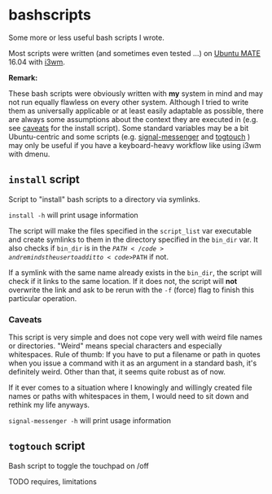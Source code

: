 # bashscripts
Some more or less useful bash scripts I wrote.

Most scripts were written (and sometimes even tested ...) on [Ubuntu MATE](https://ubuntu-mate.org/) 16.04 with [i3wm](https://i3wm.org/).

**Remark:**

These bash scripts were obviously written with **my** system in mind and may not run equally flawless on every other system. Although I tried to write them as universally applicable or at least easily adaptable as possible, there are always some assumptions about the context they are executed in (e.g. see [caveats](#install-caveats) for the install script).
Some standard variables may be a bit Ubuntu-centric and some scripts (e.g. [signal-messenger](#signal-messenger) and [togtouch](#togtouch) ) may only be useful if you have a keyboard-heavy workflow like using i3wm with dmenu.

## <code>install</code> script
Script to "install" bash scripts to a directory via symlinks.

<code>install -h</code> will print usage information

The script will make the files specified in the <code>script_list</code> var executable and create symlinks to them in the directory specified in the <code>bin_dir</code> var. It also checks if <code>bin_dir</code> is in the <code>$PATH</code> and reminds the user to add it to <code>$PATH</code> if not.

If a symlink with the same name already exists in the <code>bin_dir</code>, the script will check if it links to the same location. If it does not, the script will **not** overwrite the link and ask to be rerun with the <code>-f</code> (force) flag to finish this particular operation.
### <a name="install-caveats">Caveats</a>
This script is very simple and does not cope very well with weird file names or directories. "Weird" means special characters and especially whitespaces. Rule of thumb: If you have to put a filename or path in quotes when you issue a command with it as an argument in a standard bash, it's definitely weird. Other than that, it seems quite robust as of now.

If it ever comes to a situation where I knowingly and willingly created file names or paths with whitespaces in them, I would need to sit down and rethink my life anyways.

<code>signal-messenger -h</code> will print usage information

## <code><a name="togtouch">togtouch</a></code> script
Bash script to toggle the touchpad on /off

TODO requires, limitations


